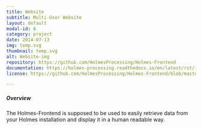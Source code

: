```yaml
---
title: Website
subtitle: Multi-User Website
layout: default
modal-id: 6
category: project
date: 2014-07-13
img: temp.svg
thumbnail: temp.svg
alt: Website-img
repository: https://github.com/HolmesProcessing/Holmes-Frontend
documentation: https://holmes-processing.readthedocs.io/en/latest/rst/installation/index.html
license: https://github.com/HolmesProcessing/Holmes-Frontend/blob/master/LICENSE

---
```


##### Overview
The Holmes-Frontend is supposed to be used to easily retrieve data from your Holmes installation and display it in a human readable way.
